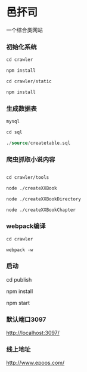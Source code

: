 # 邑抔司

一个综合类网站

### 初始化系统

``` html
cd crawler 

npm install

cd crawler/static 

npm install
```

### 生成数据表

``` sql
mysql

cd sql

./source/createtable.sql
```

### 爬虫抓取小说内容

```html

cd crawler/tools

node ./createXXBook

node ./createXXBookDirectory

node ./createXXBookChapter

```

### webpack编译

``` html
cd crawler

webpack -w
```


### 启动

cd publish

npm install

npm start


### 默认端口3097

<a href="http://localhost:3097/">http://localhost:3097/</a>

### 线上地址

<a href="http://www.epoos.com/">http://www.epoos.com/</a>


